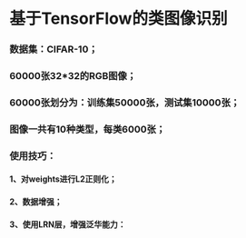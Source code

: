 基于TensorFlow的类图像识别
==================
### 数据集：CIFAR-10；<br>
### 60000张32*32的RGB图像；<br>
### 60000张划分为：训练集50000张，测试集10000张；<br>
### 图像一共有10种类型，每类6000张；<br>
### 使用技巧：<br>
#### 1、对weights进行L2正则化；<br>
#### 2、数据增强；<br>
#### 3、使用LRN层，增强泛华能力：<br>
